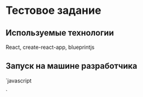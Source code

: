 # Тестовое задание

## Используемые технологии

React, create-react-app, blueprintjs

## Запуск на машине разработчика

`javascript

`



